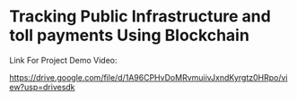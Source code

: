 # Tracking Public Infrastructure and toll payments Using Blockchain

Link For Project Demo Video:

https://drive.google.com/file/d/1A96CPHvDoMRvmuiivJxndKyrgtz0HRpo/view?usp=drivesdk
